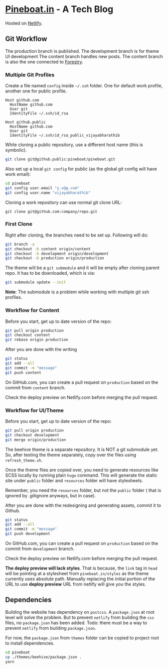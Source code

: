 # [Pineboat.in](https://www.pineboat.in/) - A Tech Blog

Hosted on [Netlify](https://netlify.com).

## Git Workflow

The production branch is published.
The development branch is for theme UI development
The content branch handles new posts. The content branch is also the one connected to [Forestry](https://forestry.io).

### Multiple Git Profiles

Create a file named `config` inside `~/.ssh` folder. One for default work profile, another one for public profile.

```config
Host github.com
  HostName github.com
  User git
  IdentityFile ~/.ssh/id_rsa

Host github.public
  HostName github.com
  User git
  IdentityFile ~/.ssh/id_rsa_public_vijayabharathib
```

While cloning a public repository, use a different host name (this is symbolic).

```sh
git clone git@github.public:pineboat/pineboat.git
```

Also set up a local `git config` for public (as the global git config will have work email):
```sh
cd pineboat
git config user.email "y.v@g.com"
git config user.name "vijayabharathib"
```

Cloning a work repository can use normal git clone URL:
```
git clone git@github.com:company/repo.git
```

### First Clone

Right after cloning, the branches need to be set up. Following will do:

```sh
git branch -a
git checkout -b content origin/content
git checkout -b development origin/development
git checkout -b production origin/production
```

The theme will be a `git submodule` and it will be empty after cloning parent repo. It has to be downloaded, which is via:

```sh
git submodule update --init
```

**Note**: The submodule is a problem while working with multiple git ssh profiles.

### Workflow for Content

Before you start, get up to date version of the repo:
```bash
git pull origin production
git checkout content
git rebase origin production
```

After you are done with the writing
```bash
git status
git add --all 
git commit -m "message"
git push content
```

On GitHub.com, you can create a pull request on `production` based on the commit from `content` branch. 

Check the deploy preview on Netlify.com before merging the pull request.


### Workflow for UI/Theme

Before you start, get up to date version of the repo:
```bash
git pull origin production
git checkout development
git merge origin/production
```

The beehive theme is a separate repository. It is NOT a git submodule yet. So, after testing the theme separately, copy over the files using `refresh_theme.sh`. 

Once the theme files are copied over, you need to generate resources like SCSS locally by running plain `hugo` command. This will generate the static site under `public` folder and `resources` folder will have stylesheets.

Remember, you need the `resources` folder, but not the `public` folder ( that is ignored by .gitignore anyways, but in case).

After you are done with the redesigning and generating assets, commit it to Github.

```bash
git status
git add --all 
git commit -m "message"
git push development
```

On GitHub.com, you can create a pull request on `production` based on the commit from `development` branch. 

Check the deploy preview on Netlify.com before merging the pull request.

**The deploy preview will lack styles**. That is because, the `link` tag in `head` will be pointing at a stylesheet from `pineboat.in/styles` as the theme currently uses absolute path. Manually replacing the initial portion of the URL to use **deploy preview** URL from netlify will give you the styles.


## Dependencies

Building the website has dependency on `postcss`. A `package.json` at root level will solve the problem. But to prevent `netlify` from building the `css` files, no `package.json` has been added. Todo: there must be a way to prevent `netlify` from building `package.json`.

For now, the `package.json` from `themes` folder can be copied to project root to install dependencies.

```sh
cd pineboat
cp ./themes/beehive/package.json .
yarn
```